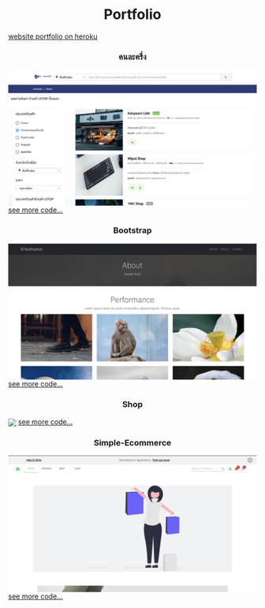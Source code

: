 <h1 align="center">Portfolio</h1>
<a href="http://nutthanon-studio.herokuapp.com/" align="center">website portfolio on heroku</a>

<h3 align="center">คนละครึ่ง</h3>
<img src="./src/images/halfPeople.png" align="center">
<a href="https://github.com/nutthanonn/half-people-2020"
align="center">see more code...</a>

<h3 align="center">Bootstrap</h3>
<img src="./src/images/bootstrap.png" align="center">
<a href="https://github.com/nutthanonn/bootstrap"
align="center">see more code...</a>

<h3 align="center">Shop</h3>
<img src="./src/images/store.png" align="center">
<a href="https://github.com/nutthanonn/react-typescript"
align="center">see more code...</a>

<h3 align="center" >Simple-Ecommerce</h3>
<img src="./src/images/shoppingNonResponsive.png" align="center">
<a href="https://github.com/nutthanonn/react-ts-ecommerce"
align="center">see more code...</a>
